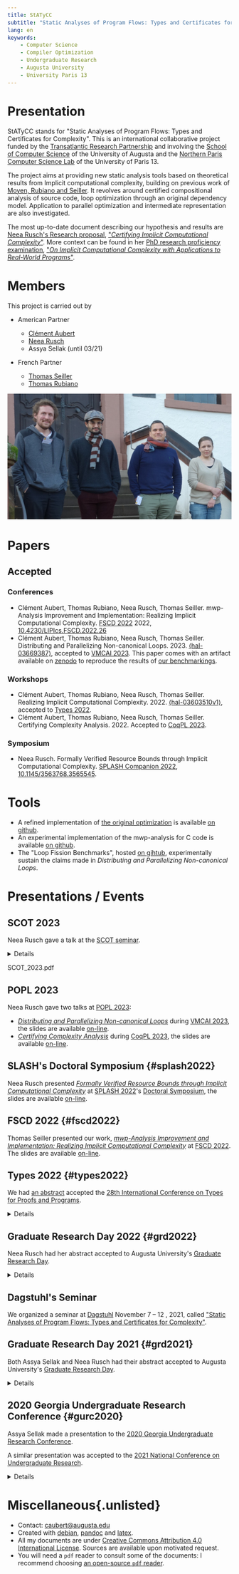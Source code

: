 ```yaml
---
title: StATyCC
subtitle: "Static Analyses of Program Flows: Types and Certificates for Complexity"
lang: en
keywords:
    - Computer Science
    - Compiler Optimization
    - Undergraduate Research
    - Augusta University
    - University Paris 13
---
```


# Presentation

StATyCC stands for "Static Analyses of Program Flows: Types and Certificates for Complexity".
This is an international collaborative project funded by the [Transatlantic Research Partnership](https://face-foundation.org/transatlantic-study-research/transatlantic-research-partnership/previous-projects/) and involving the [School of Computer Science](https://www.augusta.edu/ccs/) of the University of Augusta and the [Northern Paris Computer Science Lab](https://lipn.univ-paris13.fr/en/home/) of the University of Paris 13.

The project aims at providing new static analysis tools based on theoretical results from Implicit computational complexity, building on previous work of [Moyen, Rubiano and Seiller](https://dx.doi.org/10.1007/978-3-319-68167-2_7).
It revolves around certified compositional analysis of source code, loop optimization through an original dependency model.
Application to parallel optimization and intermediate representation are also investigated.

The most up-to-date document describing our hypothesis and results are [Neea Rusch's Research proposal](https://nkrusch.github.io/posts/proposal), ["_Certifying Implicit Computational Complexity_"](https://nkrusch.github.io/files/proposal.pdf).
More context can be found in her [PhD research proficiency examination](https://nkrusch.github.io/posts/exam), ["_On Implicit Computational Complexity with Applications to Real-World Programs_"](https://nkrusch.github.io/files/exam_doc.pdf).

# Members

This project is carried out by

- American Partner
    - [Clément Aubert](https://spots.augusta.edu/caubert/)
    - [Neea Rusch](https://nkrusch.github.io/)
    - Assya Sellak (until 03/21)

- French Partner
    - [Thomas Seiller](https://www.seiller.org/)
    - [Thomas Rubiano](https://people.irisa.fr/Thomas.Rubiano/)

![Gathering at [Schloss Dagstuhl](https://dagstuhl.de/21453), Nov. 2021. © Schloss Dagstuhl - LZI GmbH ](pictures/dagstuhl_2021/reduced_01.jpg)
    
# Papers

## Accepted

### Conferences

- Clément Aubert, Thomas Rubiano, Neea Rusch, Thomas Seiller. mwp-Analysis Improvement and Implementation: Realizing Implicit Computational Complexity. [FSCD 2022](https://www.cs.tau.ac.il/~nachumd/FSCD/) 2022, [10.4230/LIPIcs.FSCD.2022.26](https://doi.org/10.4230/LIPIcs.FSCD.2022.26)
- Clément Aubert, Thomas Rubiano, Neea Rusch, Thomas Seiller.  Distributing and Parallelizing Non-canonical Loops. 2023. [⟨hal-03669387⟩](https://hal.archives-ouvertes.fr/hal-03669387), accepted to [VMCAI 2023](https://vmcai-2023.github.io/). This paper comes with an artifact available on [zenodo](https://zenodo.org/record/7080145) to reproduce the results of [our benchmarkings](https://github.com/statycc/loop-fission). 

### Workshops

- Clément Aubert, Thomas Rubiano, Neea Rusch, Thomas Seiller. Realizing Implicit Computational Complexity. 2022. [⟨hal-03603510v1⟩](https://hal.archives-ouvertes.fr/hal-03603510v1), accepted to [Types 2022](https://types22.inria.fr/).
- Clément Aubert, Thomas Rubiano, Neea Rusch, Thomas Seiller. Certifying Complexity Analysis. 2022. Accepted to [CoqPL 2023](https://popl23.sigplan.org/home/CoqPL-2023).

### Symposium

- Neea Rusch.  Formally Verified Resource Bounds through Implicit Computational Complexity. [SPLASH Companion 2022]((https://2022.splashcon.org/track/splash-2022-Doctoral-Symposium#splash-doctoral-symposium)), [10.1145/3563768.3565545](https://doi.org/10.1145/3563768.3565545).

<!--
## Submitted

- Clément Aubert, Thomas Rubiano, Neea Rusch, and Thomas Seiller. pymwp: A Tool for Guaranteeing Complexity Bounds for C Programs. 2022. Submitted to [TACAS 2023](https://etaps.org/2023/tacas).

## Under Revision
- Clément Aubert, Thomas Rubiano, Neea Rusch, Thomas Seiller. An extended and more practical mwp flow analysis. 2021. [⟨hal-03269096v2⟩](https://hal.archives-ouvertes.fr/hal-03269096)
- Clément Aubert, Thomas Rubiano, Neea Rusch, Thomas Seiller. An implementation of flow calculus for complexity analysis (tool paper). 2021. [⟨hal-03269121v2⟩](https://hal.archives-ouvertes.fr/hal-03269121)
-->

# Tools

- A refined implementation of [the original optimization](https://dx.doi.org/10.1007/978-3-319-68167-2_7) is available [on github](https://github.com/statycc/LQICM_On_C_Toy_Parser).
- An experimental implementation of the mwp-analysis for C code is available [on github](https://github.com/statycc/pymwp).
- The "Loop Fission Benchmarks", hosted [on gihtub](https://github.com/statycc/loop-fission), experimentally sustain the claims made in *Distributing and Parallelizing Non-canonical Loops*.

# Presentations / Events

## SCOT 2023

Neea Rusch gave a talk at the [SCOT seminar](http://www.cs.unibo.it/~dallago/SCOSEM/).

<details>
<summary>Details</summary>

### Abstract

> **mwp-Analysis Improvement and Implementation: Realizing Implicit Computational Complexity**
> Implicit Computational Complexity (ICC) drives better understanding of complexity classes, but it also guides the development of resources-aware languages and static source code analyzers. Among the methods developed, the mwp-flow analysis certifies polynomial bounds on the size of the values manipulated by an imperative program. This result is obtained by bounding the transitions between states instead of focusing on states in isolation, as most static analyzers do, and is not concerned with termination or tight bounds on values. Those differences, along with its built-in compositionality, make the mwp-flow analysis a good target for determining how ICC-inspired techniques diverge compared with more traditional static analysis methods. This paper's contributions are three-fold: we fine-tune the internal machinery of the original analysis to make it tractable in practice; we extend the analysis to function calls and leverage its machinery to compute the result of the analysis efficiently; and we implement the resulting analysis as a lightweight tool to automatically perform data-size analysis of C programs. This documented effort prepares and enables the development of certified complexity analysis, by transforming a costly analysis into a tractable program, that furthermore decorrelates the problem of deciding if a bound exist with the problem of computing it.  
> Paper related to this talk: https://drops.dagstuhl.de/opus/volltexte/2022/16307/  
> (joint work with Clément Aubert, Thomas Rubiano and Thomas Seiller)

Neea Rusch's slides are available [on-line](slides/SCOT_2023.pdf).
</details>


SCOT_2023.pdf

## POPL 2023

Neea Rusch gave two talks at [POPL 2023](https://popl23.sigplan.org/):

- [*Distributing and Parallelizing Non-canonical Loops*](https://doi.org/10.1007/978-3-031-24950-1_1) during [VMCAI 2023](https://popl23.sigplan.org/home/VMCAI-2023), the slides are available [on-line](slides/VMCAI_2023.pdf).
- [*Certifying Complexity Analysis*](https://popl23.sigplan.org/details?action-call-with-get-request-type=1&caaf60ffd2c0403395aa7ef4e9196b86action_174265066106e13feef06df9cd37baaa09a5131ef8c=1&__ajax_runtime_request__=1&context=POPL-2023&track=CoqPL-2023-papers&urlKey=2&decoTitle=Certifying-Complexity-Analysis) during [CoqPL 2023](https://popl23.sigplan.org/home/CoqPL-2023), the slides are available [on-line](slides/CoqPL_2023.pdf).

## SLASH's Doctoral Symposium {#splash2022}

Neea Rusch presented [*Formally Verified Resource Bounds through Implicit Computational Complexity*](https://doi.org/10.1145/3563768.3565545) at [SPLASH 2022](https://2022.splashcon.org/)'s [Doctoral Symposium](https://2022.splashcon.org/track/splash-2022-Doctoral-Symposium), the slides are available [on-line](slides/SPLASH_2022.pdf).

## FSCD 2022 {#fscd2022}

Thomas Seiller presented our work, [_mwp-Analysis Improvement and Implementation: Realizing Implicit Computational Complexity_](https://doi.org/10.4230/LIPIcs.FSCD.2022.26) at [FSCD 2022](https://www.cs.tau.ac.il/~nachumd/FSCD/).
The slides are available [on-line](slides/FSCD_2022.pdf).

## Types 2022 {#types2022}

We had [an abstract](https://hal.archives-ouvertes.fr/hal-03603510) accepted the [28th International Conference on Types for Proofs and Programs](https://types22.inria.fr).

<details>
<summary>Details</summary>

### Abstract

> **Realizing Implicit Computational Complexity**
>
> This abstract aims at presenting an ongoing effort to apply a novel typing mechanism stemming from Implicit Computational Complexity (ICC), that tracks dependencies between variables in three different ways, at different stages of maturation. The first and third projects bend the original typing discipline to gain finer-grained view on statements independence, to optimize loops by hoisting invariant and by splitting loops "horizontally" to parallelize them more efficiently. The second project refines and implements the original analysis to obtain a fast, modular static analyzer. All three projects aims at pushing the original type system, inspired from ICC, to its limits, to assess how ICC can in practice leads to original, sometimes orthogonal, approaches. 

Neea Rusch's slides are available [on-line](slides/TYPES_2022.pdf), and the presentation was [recorded](https://youtu.be/L68Gs5ak0z4).
</details>

## Graduate Research Day 2022 {#grd2022}

Neea Rusch had her abstract accepted to Augusta University's [Graduate Research Day](https://www.augusta.edu/gradschool/grd.php).

<details>
<summary>Details</summary>

### Abstract

> **Semantic-preserving optimization algorithm for automatic program parallelization**
>
> Advanced and resource-intensive computation relies on continuous rise in processing power. Since the 1970s, Moore's law accurately predicted this growth would be achieved through hardware improvements, but this observation is becoming progressively obsolete. Alternative approaches are needed to maintain increase in efficiency. Parallelization is a technique in which larger computational problem is divided into smaller tasks, which are then executed simultaneously, reducing overall time to completion. Specialized software and algorithms are required to enable parallelization.
>
> This research presents a novel algorithm for automatic program parallelization based on loop splitting. In programming, loop statements are used for carrying out repeated computation, but when used extensively or carelessly, will produce performance inefficiencies. Using a graph-based variable dependency analysis, the algorithm detects opportunities for splitting loops into smaller, parallelizable loops; then automatically applies this optimization. Additionally, the algorithm guarantees the preservation of program semantics post-transformation. We hypothesize this algorithm, when combined with OpenMP--an existing state-of-the-art multiprocessing tool--will provide noticeable performance gains for resource-intensive computational tasks. An open-source tool, pyalp, implementing this algorithm on C programs, is currently being developed to demonstrate and measure its efficiency in practice.


Neea Rusch's poster is available [on-line](poster/2022_GRD_Neea.pdf).

![Pavan Poudel, Neea, Clément, Ahmed Aleroud and Nour Alhussien at Graduate Research Day](pictures/graduate_research_day_2022/grd_2022.jpg)

</details>

## Dagstuhl's Seminar

We organized a seminar at [Dagstuhl](https://www.dagstuhl.de/) November 7 – 12 , 2021, called ["Static Analyses of Program Flows: Types and Certificates for Complexity"](https://dagstuhl.de/21453).

## Graduate Research Day 2021 {#grd2021}

Both Assya Sellak and Neea Rusch had their abstract accepted to Augusta University's [Graduate Research Day](https://www.augusta.edu/gradschool/grd.php).

<details>
<summary>Details</summary>

### Abstract

> **Certifying the complexity and correctness of critical software**  
> Software powers our everyday lives: from phones to daily interactions to our homes. At the same time software is fraught with bugs causing systems to behave in undesirable ways. When discussing critical software responsible for sustaining human life—such as airplanes, ventilators, and nuclear reactors—being able to guarantee correct behavior is necessary. Compilers play a vital role in the software development process by transforming programmer's source code to executable programs. They perform analysis, transformations, and optimizations to improve the performance and reliability of the resulting program. But compilers—since they are themselves pieces of software—may contain bugs. To build reliable software, we must establish the correct behavior of these intermediate tools.
There is a colossal push to prove the correctness of such tools using mathematical abstractions such as dependency analysis, formal methods, and proof assistants. Proving the correctness allows eradicating bugs in programs and drives programmers to specify formally the intended behavior of programs while building trust and confidence in the end-result. Using dependency analysis inspired by Implicit Computational Complexity, we apply those techniques to program transformations. Among these techniques is ensuring program's variables grow within reasonable bounds thus providing a certification in term of memory footprint and possibly run-time, in addition to certifying its behavior. Implementing this analysis is one of the goals of our research.

Neea Rusch's presentation is available [on-line](https://www.youtube.com/watch?v=J8QtGZgTOQM).
</details>

## 2020 Georgia Undergraduate Research Conference {#gurc2020}

Assya Sellak made a presentation to the [2020 Georgia Undergraduate Research Conference](https://www.westga.edu/academics/research/our/GURC_Program.php).

A similar presentation was accepted to the [2021 National Conference on Undergraduate Research](https://apps.cur.org/ncur2021/search/display_ncur.aspx?id=110859).

<details>
<summary>Details</summary>

### Abstract

> **Optimization Method on Programs Using Dependency Analysis and Loop Peeling Transformations**  
> Computer programs are written in high-level languages and translated
into machine-code using compilers. Compilers perform a series of program
transformation and optimizations to improve memory usage and reduce the
run time of the program execution. Programs consist of commands and
statements such as conditionals and loops. Loops are an extremely
powerful tool for programmers used to repeatedly run a sequence of
commands until a specified condition is met. However, when used
carelessly, loops can lead to never-halting or extremely slow programs:
for this reason, many compilers and program optimizations focus on these
structures. Loops can contain commands that perform unneeded residual
operations instead of only being executed when necessary. This excessive
performance results in an avoidable increase in run time which may arise
intentionally or unintentionally either because of the programmer or
other automatic transformations. Detecting which operations could have
been performed fewer times than the loop requires is complex, but some
optimizations try to detect this and extract portions of code that only
needed to run once and successively move commands that need to run more
than once, but not as many times as the loop runs. These fall short on
some structures, mainly because they limit the scope of the analysis to
individual operations, rather than considering sequences of operations
as a whole. Thanks to quasi-interpretation coming from Implicit Computational
Complexity, new ways of detecting invariant sequences of commands inside
loops have been developed. We extend this work along two axes: We allow
for more structures, including `for`{.md}, `do...while`{.md}, loops with
`break`{.md}, to be peeled. By analyzing the dependencies within the
loop, we hope to allow for some parallel optimization. This allows to:
> 
> - consider more programs
> - possibly significantly speed-up programs that are distributed, i.e.,
    executed in parallel on multiple computers.

The [slides](gurc/Presentation.pdf) as well as the [abstract](gurc/Abstract.pdf) are available to download.
[The program of the conference](gurc/GURC2020Program.pdf) is available as well.
</details>


# Miscellaneous{.unlisted}

 * Contact: [caubert@augusta.edu](mailto:caubert@augusta.edu)
 * Created with [debian](https://www.debian.org/), [pandoc](https://pandoc.org/) and [latex](https://www.latex-project.org/).
 * All my documents are under [Creative Commons Attribution 4.0 International License](https://creativecommons.org/licenses/by/4.0/). Sources are available upon motivated request.
 * You will need a `pdf` reader to consult some of the documents: I recommend choosing [an open-source `pdf` reader](https://pdfreaders.org/).
